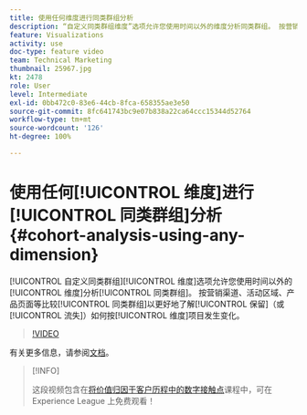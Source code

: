 ```yaml
---
title: 使用任何维度进行同类群组分析
description: “自定义同类群组维度”选项允许您使用时间以外的维度分析同类群组。 按营销渠道、活动区域、产品页面等比较同类群组以更好地了解保留（或流失）如何按维度项目发生变化。
feature: Visualizations
activity: use
doc-type: feature video
team: Technical Marketing
thumbnail: 25967.jpg
kt: 2478
role: User
level: Intermediate
exl-id: 0bb472c0-83e6-44cb-8fca-658355ae3e50
source-git-commit: 8fc641743bc9e07b838a22ca64ccc15344d52764
workflow-type: tm+mt
source-wordcount: '126'
ht-degree: 100%

---
```


# 使用任何[!UICONTROL 维度]进行[!UICONTROL 同类群组]分析 {#cohort-analysis-using-any-dimension}

[!UICONTROL 自定义同类群组][!UICONTROL 维度]选项允许您使用时间以外的[!UICONTROL 维度]分析[!UICONTROL 同类群组]。 按营销渠道、活动区域、产品页面等比较[!UICONTROL 同类群组]以更好地了解[!UICONTROL 保留]（或[!UICONTROL 流失]）如何按[!UICONTROL 维度]项目发生变化。

>[!VIDEO](https://video.tv.adobe.com/v/25967/?quality=12&learn=on)

有关更多信息，请参阅[文档](https://experienceleague.adobe.com/docs/analytics/analyze/analysis-workspace/visualizations/cohort-table/cohort-analysis.html?lang=zh-Hans)。

>[!INFO]
>
> 这段视频包含在[将价值归因于客户历程中的数字接触点](https://experienceleague.adobe.com/?recommended=Analytics-U-1-2020.2)课程中，可在 Experience League 上免费观看！
